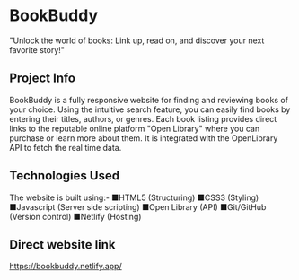 # BookBuddy

"Unlock the world of books: Link up, read on, and discover your next favorite story!"

## Project Info 
BookBuddy is a fully responsive website for finding and reviewing books of your choice.
Using the intuitive search feature, you can easily find books by entering their titles, authors, or genres.
Each book listing provides direct links to the reputable online platform "Open Library" where you can purchase or learn more about them.
It is integrated with the OpenLibrary API to fetch the real time data.


## Technologies Used
The website is built using:-
 ■HTML5 (Structuring)
 ■CSS3 (Styling)
 ■Javascript (Server side scripting)
 ■Open Library (API)
 ■Git/GitHub (Version control)
 ■Netlify (Hosting)
 
 ## Direct website link
  https://bookbuddy.netlify.app/
